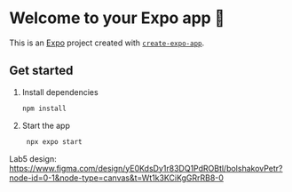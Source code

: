 # Welcome to your Expo app 👋

This is an [Expo](https://expo.dev) project created with [`create-expo-app`](https://www.npmjs.com/package/create-expo-app).

## Get started

1. Install dependencies

   ```bash
   npm install
   ```

2. Start the app

   ```bash
    npx expo start
   ```

Lab5 design:
https://www.figma.com/design/yE0KdsDy1r83DQ1PdROBtl/bolshakovPetr?node-id=0-1&node-type=canvas&t=Wt1k3KCiKgGRrRB8-0